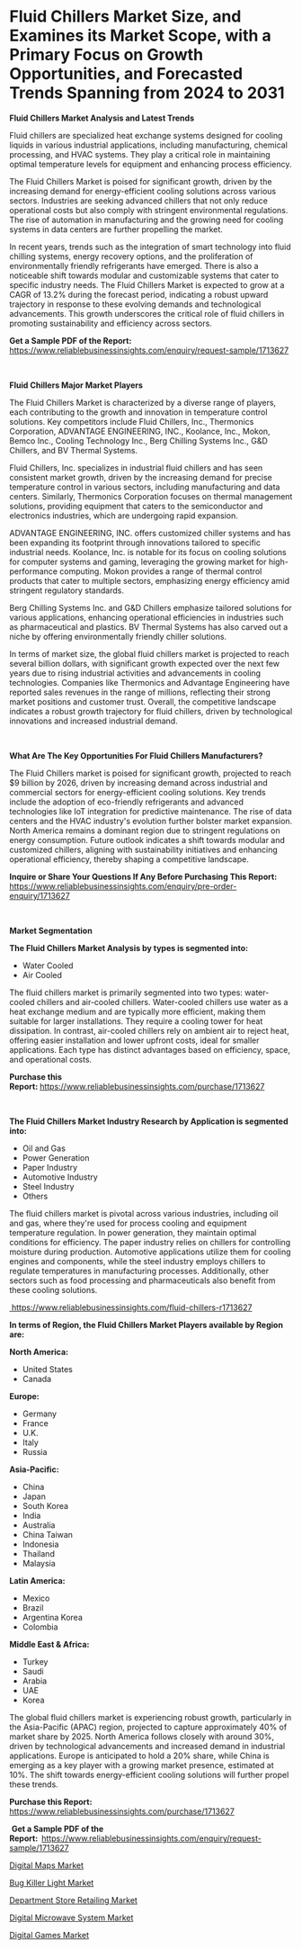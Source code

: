 <p><h1>Fluid Chillers Market Size, and Examines its Market Scope, with a Primary Focus on Growth Opportunities, and Forecasted Trends Spanning from 2024 to 2031</h1></p><p><strong>Fluid Chillers Market Analysis and Latest Trends</strong></p>
<p><p>Fluid chillers are specialized heat exchange systems designed for cooling liquids in various industrial applications, including manufacturing, chemical processing, and HVAC systems. They play a critical role in maintaining optimal temperature levels for equipment and enhancing process efficiency.</p><p>The Fluid Chillers Market is poised for significant growth, driven by the increasing demand for energy-efficient cooling solutions across various sectors. Industries are seeking advanced chillers that not only reduce operational costs but also comply with stringent environmental regulations. The rise of automation in manufacturing and the growing need for cooling systems in data centers are further propelling the market.</p><p>In recent years, trends such as the integration of smart technology into fluid chilling systems, energy recovery options, and the proliferation of environmentally friendly refrigerants have emerged. There is also a noticeable shift towards modular and customizable systems that cater to specific industry needs. The Fluid Chillers Market is expected to grow at a CAGR of 13.2% during the forecast period, indicating a robust upward trajectory in response to these evolving demands and technological advancements. This growth underscores the critical role of fluid chillers in promoting sustainability and efficiency across sectors.</p></p>
<p><strong>Get a Sample PDF of the Report:&nbsp;</strong> <a href="https://www.reliablebusinessinsights.com/enquiry/request-sample/1713627?utm_campaign=1765&utm_medium=2&utm_source=Github&utm_content=ia&utm_term=22102024&utm_id=fluid-chillers">https://www.reliablebusinessinsights.com/enquiry/request-sample/1713627</a></p>
<p>&nbsp;</p>
<p><strong>Fluid Chillers Major Market Players</strong></p>
<p><p>The Fluid Chillers Market is characterized by a diverse range of players, each contributing to the growth and innovation in temperature control solutions. Key competitors include Fluid Chillers, Inc., Thermonics Corporation, ADVANTAGE ENGINEERING, INC., Koolance, Inc., Mokon, Bemco Inc., Cooling Technology Inc., Berg Chilling Systems Inc., G&D Chillers, and BV Thermal Systems.</p><p>Fluid Chillers, Inc. specializes in industrial fluid chillers and has seen consistent market growth, driven by the increasing demand for precise temperature control in various sectors, including manufacturing and data centers. Similarly, Thermonics Corporation focuses on thermal management solutions, providing equipment that caters to the semiconductor and electronics industries, which are undergoing rapid expansion.</p><p>ADVANTAGE ENGINEERING, INC. offers customized chiller systems and has been expanding its footprint through innovations tailored to specific industrial needs. Koolance, Inc. is notable for its focus on cooling solutions for computer systems and gaming, leveraging the growing market for high-performance computing. Mokon provides a range of thermal control products that cater to multiple sectors, emphasizing energy efficiency amid stringent regulatory standards.</p><p>Berg Chilling Systems Inc. and G&D Chillers emphasize tailored solutions for various applications, enhancing operational efficiencies in industries such as pharmaceutical and plastics. BV Thermal Systems has also carved out a niche by offering environmentally friendly chiller solutions.</p><p>In terms of market size, the global fluid chillers market is projected to reach several billion dollars, with significant growth expected over the next few years due to rising industrial activities and advancements in cooling technologies. Companies like Thermonics and Advantage Engineering have reported sales revenues in the range of millions, reflecting their strong market positions and customer trust. Overall, the competitive landscape indicates a robust growth trajectory for fluid chillers, driven by technological innovations and increased industrial demand.</p></p>
<p>&nbsp;</p>
<p><strong>What Are The Key Opportunities For Fluid Chillers Manufacturers?</strong></p>
<p><p>The Fluid Chillers market is poised for significant growth, projected to reach $9 billion by 2026, driven by increasing demand across industrial and commercial sectors for energy-efficient cooling solutions. Key trends include the adoption of eco-friendly refrigerants and advanced technologies like IoT integration for predictive maintenance. The rise of data centers and the HVAC industry's evolution further bolster market expansion. North America remains a dominant region due to stringent regulations on energy consumption. Future outlook indicates a shift towards modular and customized chillers, aligning with sustainability initiatives and enhancing operational efficiency, thereby shaping a competitive landscape.</p></p>
<p><strong>Inquire or Share Your Questions If Any Before Purchasing This Report:</strong> <a href="https://www.reliablebusinessinsights.com/enquiry/pre-order-enquiry/1713627?utm_campaign=1765&utm_medium=2&utm_source=Github&utm_content=ia&utm_term=22102024&utm_id=fluid-chillers">https://www.reliablebusinessinsights.com/enquiry/pre-order-enquiry/1713627</a></p>
<p>&nbsp;</p>
<p><strong>Market Segmentation</strong></p>
<p><strong>The Fluid Chillers Market Analysis by types is segmented into:</strong></p>
<p><ul><li>Water Cooled</li><li>Air Cooled</li></ul></p>
<p><p>The fluid chillers market is primarily segmented into two types: water-cooled chillers and air-cooled chillers. Water-cooled chillers use water as a heat exchange medium and are typically more efficient, making them suitable for larger installations. They require a cooling tower for heat dissipation. In contrast, air-cooled chillers rely on ambient air to reject heat, offering easier installation and lower upfront costs, ideal for smaller applications. Each type has distinct advantages based on efficiency, space, and operational costs.</p></p>
<p><strong>Purchase this Report:&nbsp;</strong><a href="https://www.reliablebusinessinsights.com/purchase/1713627?utm_campaign=1765&utm_medium=2&utm_source=Github&utm_content=ia&utm_term=22102024&utm_id=fluid-chillers">https://www.reliablebusinessinsights.com/purchase/1713627</a></p>
<p>&nbsp;</p>
<p><strong>The Fluid Chillers Market Industry Research by Application is segmented into:</strong></p>
<p><ul><li>Oil and Gas</li><li>Power Generation</li><li>Paper Industry</li><li>Automotive Industry</li><li>Steel Industry</li><li>Others</li></ul></p>
<p><p>The fluid chillers market is pivotal across various industries, including oil and gas, where they're used for process cooling and equipment temperature regulation. In power generation, they maintain optimal conditions for efficiency. The paper industry relies on chillers for controlling moisture during production. Automotive applications utilize them for cooling engines and components, while the steel industry employs chillers to regulate temperatures in manufacturing processes. Additionally, other sectors such as food processing and pharmaceuticals also benefit from these cooling solutions.</p></p>
<p><a href="https://www.reliablebusinessinsights.com/fluid-chillers-r1713627?utm_campaign=1765&utm_medium=2&utm_source=Github&utm_content=ia&utm_term=22102024&utm_id=fluid-chillers">&nbsp;https://www.reliablebusinessinsights.com/fluid-chillers-r1713627</a></p>
<p><strong>In terms of Region, the Fluid Chillers Market Players available by Region are:</strong></p>
<p>
    <p> <strong> North America: </strong>
        <ul>
            <li>United States</li>
            <li>Canada</li>
        </ul>
        </p> 
    <p> <strong> Europe: </strong>
        <ul>
            <li>Germany</li>
            <li>France</li>
            <li>U.K.</li>
            <li>Italy</li>
            <li>Russia</li>
        </ul>
        </p> 
    <p> <strong> Asia-Pacific: </strong>
        <ul>
            <li>China</li>
            <li>Japan</li>
            <li>South Korea</li>
            <li>India</li>
            <li>Australia</li>
            <li>China Taiwan</li>
            <li>Indonesia</li>
            <li>Thailand</li>
            <li>Malaysia</li>
        </ul>
        </p> 
    <p> <strong> Latin America: </strong>
        <ul>
            <li>Mexico</li>
            <li>Brazil</li>
            <li>Argentina Korea</li>
            <li>Colombia</li>
        </ul>
        </p> 
    <p> <strong> Middle East & Africa: </strong>
        <ul>
            <li>Turkey</li>
            <li>Saudi</li>
            <li>Arabia</li>
            <li>UAE</li>
            <li>Korea</li>
        </ul>
    </p>
    </p>
<p><p>The global fluid chillers market is experiencing robust growth, particularly in the Asia-Pacific (APAC) region, projected to capture approximately 40% of market share by 2025. North America follows closely with around 30%, driven by technological advancements and increased demand in industrial applications. Europe is anticipated to hold a 20% share, while China is emerging as a key player with a growing market presence, estimated at 10%. The shift towards energy-efficient cooling solutions will further propel these trends.</p></p>
<p><strong>Purchase this Report: </strong><a href="https://www.reliablebusinessinsights.com/purchase/1713627?utm_campaign=1765&utm_medium=2&utm_source=Github&utm_content=ia&utm_term=22102024&utm_id=fluid-chillers">https://www.reliablebusinessinsights.com/purchase/1713627</a></p>
<p>&nbsp;<strong>Get a Sample PDF of the Report:&nbsp;&nbsp;</strong><a href="https://www.reliablebusinessinsights.com/enquiry/request-sample/1713627?utm_campaign=1765&utm_medium=2&utm_source=Github&utm_content=ia&utm_term=22102024&utm_id=fluid-chillers">https://www.reliablebusinessinsights.com/enquiry/request-sample/1713627</a></p>
<p><strong></strong></p>
<p><p><a href="https://www.linkedin.com/pulse/digital-maps-market-overview-global-trends-future-prospects-isinc?utm_campaign=1765&utm_medium=2&utm_source=Github&utm_content=ia&utm_term=22102024&utm_id=fluid-chillers">Digital Maps Market</a></p><p><a href="https://github.com/BesaLoshi2000/Market-Research-Report-List-1/blob/main/bug-killer-light-market.md?utm_campaign=1765&utm_medium=2&utm_source=Github&utm_content=ia&utm_term=22102024&utm_id=fluid-chillers">Bug Killer Light Market</a></p><p><a href="https://www.linkedin.com/pulse/market-leaders-laggards-global-department-store-retailing-rcpmc?utm_campaign=1765&utm_medium=2&utm_source=Github&utm_content=ia&utm_term=22102024&utm_id=fluid-chillers">Department Store Retailing Market</a></p><p><a href="https://www.linkedin.com/pulse/global-digital-microwave-system-market-share-growth-opportunities-2nvmc?utm_campaign=1765&utm_medium=2&utm_source=Github&utm_content=ia&utm_term=22102024&utm_id=fluid-chillers">Digital Microwave System Market</a></p><p><a href="https://www.linkedin.com/pulse/exploring-digital-games-market-dynamics-global-trends-bt5vc?utm_campaign=1765&utm_medium=2&utm_source=Github&utm_content=ia&utm_term=22102024&utm_id=fluid-chillers">Digital Games Market</a></p></p>